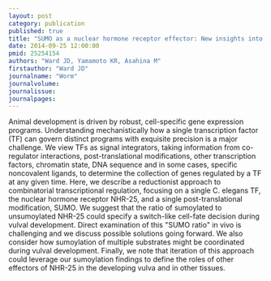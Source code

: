 ```yaml
---
layout: post
category: publication
published: true
title: "SUMO as a nuclear hormone receptor effector: New insights into combinatorial transcriptional regulation."
date: 2014-09-25 12:00:00
pmid: 25254154
authors: "Ward JD, Yamamoto KR, Asahina M"
firstauthor: "Ward JD"
journalname: "Worm"
journalvolume: 
journalissue: 
journalpages: 
---
```


Animal development is driven by robust, cell-specific gene expression programs. Understanding mechanistically how a single transcription factor (TF) can govern distinct programs with exquisite precision is a major challenge. We view TFs as signal integrators, taking information from co-regulator interactions, post-translational modifications, other transcription factors, chromatin state, DNA sequence and in some cases, specific noncovalent ligands, to determine the collection of genes regulated by a TF at any given time. Here, we describe a reductionist approach to combinatorial transcriptional regulation, focusing on a single C. elegans TF, the nuclear hormone receptor NHR-25, and a single post-translational modification, SUMO. We suggest that the ratio of sumoylated to unsumoylated NHR-25 could specify a switch-like cell-fate decision during vulval development. Direct examination of this &quot;SUMO ratio&quot; in vivo is challenging and we discuss possible solutions going forward. We also consider how sumoylation of multiple substrates might be coordinated during vulval development. Finally, we note that iteration of this approach could leverage our sumoylation findings to define the roles of other effectors of NHR-25 in the developing vulva and in other tissues.

